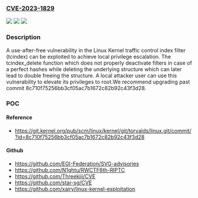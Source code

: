 ### [CVE-2023-1829](https://cve.mitre.org/cgi-bin/cvename.cgi?name=CVE-2023-1829)
![](https://img.shields.io/static/v1?label=Product&message=Linux%20Kernel&color=blue)
![](https://img.shields.io/static/v1?label=Version&message=3.8%3C%3D%206.2%20&color=brighgreen)
![](https://img.shields.io/static/v1?label=Vulnerability&message=CWE-416%20Use%20After%20Free&color=brighgreen)

### Description

A use-after-free vulnerability in the Linux Kernel traffic control index filter (tcindex) can be exploited to achieve local privilege escalation. The tcindex_delete function which does not properly deactivate filters in case of a perfect hashes while deleting the underlying structure which can later lead to double freeing the structure. A local attacker user can use this vulnerability to elevate its privileges to root.We recommend upgrading past commit 8c710f75256bb3cf05ac7b1672c82b92c43f3d28.

### POC

#### Reference
- https://git.kernel.org/pub/scm/linux/kernel/git/torvalds/linux.git/commit/?id=8c710f75256bb3cf05ac7b1672c82b92c43f3d28

#### Github
- https://github.com/EGI-Federation/SVG-advisories
- https://github.com/N1ghtu/RWCTF6th-RIPTC
- https://github.com/Threekiii/CVE
- https://github.com/star-sg/CVE
- https://github.com/xairy/linux-kernel-exploitation

